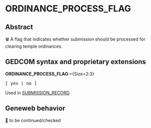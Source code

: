 ﻿# ORDINANCE_PROCESS_FLAG
## Abstract
&#x1F5D1; A flag that indicates whether submission should be processed for clearing temple ordinances.


## GEDCOM syntax and proprietary extensions

**ORDINANCE_PROCESS_FLAG**:={Size=2:3}
<pre>
[ yes | no ]
</pre>
Used in <a href=Ged.SUBMISSION_RECORD.md>SUBMISSION_RECORD</a><br />


## Geneweb behavior



🚧 to be continued/checked

